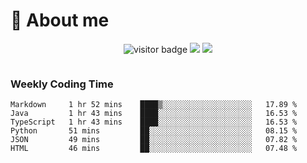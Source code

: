 <!-- ![](https://youpai.roccoshi.top/img/20200804214216.png) -->

# 🧐 About me
 
<p align="center">
<img src="https://visitor-badge.laobi.icu/badge?page_id=Lincest.Lincest&title=hits" alt="visitor badge"/>
<a href="mailto:imroccoshi@gmail.com"><img src="https://img.shields.io/badge/gmail-imroccoshi%40gmail.com-red"></a>
<a href="https://blog.roccoshi.top"><img src="https://img.shields.io/badge/blog-roccoshi-green"></a>
</p>

<div align="center">
  <img src="https://github-readme-stats.vercel.app/api?username=Lincest&show_icons=true&count_private=true&show_owner=true" alt="">
   <!-- <img src="https://github-readme-stats.vercel.app/api/wakatime?username=Moreality&v=2" alt=""/> -->
</div>

### Weekly Coding Time

<!--START_SECTION:waka-->

```text
Markdown     1 hr 52 mins    ████▒░░░░░░░░░░░░░░░░░░░░   17.89 %
Java         1 hr 43 mins    ████░░░░░░░░░░░░░░░░░░░░░   16.53 %
TypeScript   1 hr 43 mins    ████░░░░░░░░░░░░░░░░░░░░░   16.53 %
Python       51 mins         ██░░░░░░░░░░░░░░░░░░░░░░░   08.15 %
JSON         49 mins         ██░░░░░░░░░░░░░░░░░░░░░░░   07.82 %
HTML         46 mins         ██░░░░░░░░░░░░░░░░░░░░░░░   07.48 %
```

<!--END_SECTION:waka-->


